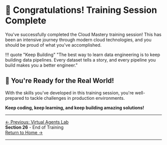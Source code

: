 # 🎉 Congratulations! Training Session Complete

You've successfully completed the Cloud Mastery training session! This has been an intensive journey through modern cloud technologies, and you should be proud of what you've accomplished.



!!! quote "Keep Building"
    "The best way to learn data engineering is to keep building data pipelines. Every dataset tells a story, and every pipeline you build makes you a better engineer."


## 🚀 You're Ready for the Real World!

With the skills you've developed in this training session, you're well-prepared to tackle challenges in production environments.

**Keep coding, keep learning, and keep building amazing solutions!**

---
<div class="page-nav">
  <div class="nav-item">
    <a href="../virtual-agent-lab/" class="btn-secondary">← Previous: Virtual Agents Lab </a>
  </div>
  <div class="nav-item">
    <span><strong>Section 26</strong> -  End of Training </span>
  </div>
  <div class="nav-item">
    <a href="../" class="btn-primary">Return to Home →</a>
  </div>
</div>

---

